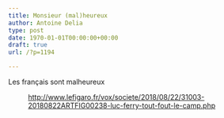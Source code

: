 ```yaml
---
title: Monsieur (mal)heureux
author: Antoine Delia
type: post
date: 1970-01-01T00:00:00+00:00
draft: true
url: /?p=1194

---
```

Les français sont malheureux <figure class="wp-block-embed"> http://www.lefigaro.fr/vox/societe/2018/08/22/31003-20180822ARTFIG00238-luc-ferry-tout-fout-le-camp.php </figure>